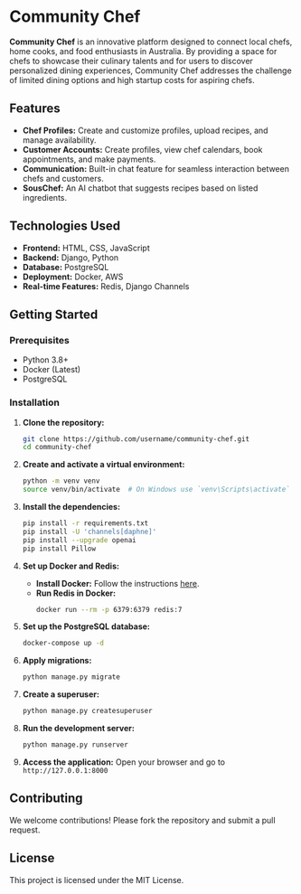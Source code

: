 # Community Chef

**Community Chef** is an innovative platform designed to connect local chefs, home cooks, and food enthusiasts in Australia. By providing a space for chefs to showcase their culinary talents and for users to discover personalized dining experiences, Community Chef addresses the challenge of limited dining options and high startup costs for aspiring chefs.

## Features

- **Chef Profiles:** Create and customize profiles, upload recipes, and manage availability.
- **Customer Accounts:** Create profiles, view chef calendars, book appointments, and make payments.
- **Communication:** Built-in chat feature for seamless interaction between chefs and customers.
- **SousChef:** An AI chatbot that suggests recipes based on listed ingredients.

## Technologies Used

- **Frontend:** HTML, CSS, JavaScript
- **Backend:** Django, Python
- **Database:** PostgreSQL
- **Deployment:** Docker, AWS
- **Real-time Features:** Redis, Django Channels

## Getting Started

### Prerequisites

- Python 3.8+
- Docker (Latest)
- PostgreSQL

### Installation

1. **Clone the repository:**
    ```bash
    git clone https://github.com/username/community-chef.git
    cd community-chef
    ```

2. **Create and activate a virtual environment:**
    ```bash
    python -m venv venv
    source venv/bin/activate  # On Windows use `venv\Scripts\activate`
    ```

3. **Install the dependencies:**
    ```bash
    pip install -r requirements.txt
    pip install -U 'channels[daphne]'
    pip install --upgrade openai
    pip install Pillow
    ```

4. **Set up Docker and Redis:**
    - **Install Docker:** Follow the instructions [here](https://docs.docker.com/engine/install/).
    - **Run Redis in Docker:**
      ```bash
      docker run --rm -p 6379:6379 redis:7
      ```

5. **Set up the PostgreSQL database:**
    ```bash
    docker-compose up -d
    ```

6. **Apply migrations:**
    ```bash
    python manage.py migrate
    ```

7. **Create a superuser:**
    ```bash
    python manage.py createsuperuser
    ```

8. **Run the development server:**
    ```bash
    python manage.py runserver
    ```

9. **Access the application:**
    Open your browser and go to `http://127.0.0.1:8000`

## Contributing

We welcome contributions! Please fork the repository and submit a pull request.

## License

This project is licensed under the MIT License.
